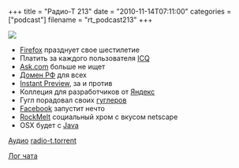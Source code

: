 +++
title = "Радио-Т 213"
date = "2010-11-14T07:11:00"
categories = ["podcast"]
filename = "rt_podcast213"
+++

![](https://radio-t.com/images/radio-t/rt213.png)

- [Firefox](http://www.opennet.ru/opennews/art.shtml?num=28599) празднует свое шестилетие
- Платить за каждого пользователя [ICQ](http://habrahabr.ru/blogs/im/107910/)
- [Ask.com](http://mashable.com/2010/11/09/ask-com-shut-down/) больше не ищет
- [Домен РФ](http://habrahabr.ru/blogs/domains/108057/) для всех
- [Instant Preview](http://internetno.net/2010/11/10/google-uskoryaet-poisk-za-schet-instant-preview/), за и против
- Коллеция для разработчиков от [Яндекс](http://www.opennet.ru/opennews/art.shtml?num=28625)
- Гугл порадовал своих [гуглеров](http://internetno.net/2010/11/12/google-zabrosaet-svoih-sotrudnikov-premiyami-iz-za-hanterstva-facebook/)
- [Facebook](http://www.switched.com/2010/11/12/facebook-email-gmail-killer-titan-launch/) запустит нечто
- [RockMelt](http://www.opennet.ru/opennews/art.shtml?num=28572) социальный хром с вкусом netscape
- OSX будет с [Java](http://blogs.oracle.com/henrik/2010/11/oracle_and_apple_announce_openjdk_project_for_osx.html)

[Аудио](http://archive.rucast.net/radio-t/media/rt_podcast213.mp3)
[radio-t.torrent](http://www.radio-t.com/torrents/rt_podcast213.mp3.torrent)

[Лог чата](http://chat.radio-t.com/logs/radio-t-213.html)
<audio src="http://archive.rucast.net/radio-t/media/rt_podcast213.mp3" preload="none"></audio>